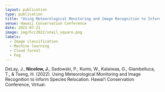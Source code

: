 ```yaml
---
layout: publication
type: publication
title: "Using Meteorological Monitoring and Image Recognition to Inform Species Relocation"
venue: Hawaii Conservation Conference
date: 2022-07-21
image: img/hcc2022/snail_square.png
labels:
  - Image classification
  - Machine learning
  - Cloud forest
  - Fog
---
```



DeLay, J., **Nicolow, J.**, Sadowski, P., Kunts, W., Kalaiwaa, G., Giambelluca, T., & Tseng, H. (2022). Using Meteorological Monitoring and Image Recognition to Inform Species Relocation. Hawai‘i Conservation Conference, Virtual.
